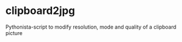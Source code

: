 clipboard2jpg
=============

Pythonista-script to modify resolution, mode and quality of a clipboard picture

